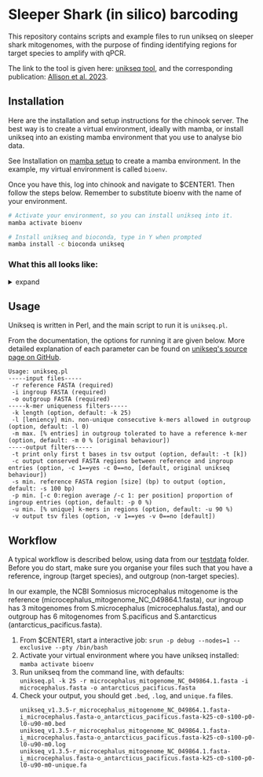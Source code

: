 Sleeper Shark (in silico) barcoding
===================================

This repository contains scripts and example files to run unikseq on sleeper shark mitogenomes, with the purpose of finding identifying regions for target species to amplify with qPCR.

The link to the tool is given here: [unikseq tool](https://github.com/bcgsc/unikseq), and the corresponding publication: [Allison et al. 2023](https://onlinelibrary.wiley.com/doi/full/10.1002/edn3.438).

Installation
------------

Here are the installation and setup instructions for the chinook server. The best way is to create a virtual environment, ideally with mamba, or install unikseq into an existing mamba environment that you use to analyse bio data.

See Installation on [mamba setup](https://uaf-rcs.gitbook.io/uaf-rcs-hpc-docs/third-party-software/miniconda#best-practices-on-chinook) to create a mamba environment. In the example, my virtual environment is called `bioenv`.

Once you have this, log into chinook and navigate to $CENTER1. Then follow the steps below. Remember to substitute bioenv with the name of your environment.

```sh
# Activate your environment, so you can install unikseq into it.
mamba activate bioenv

# Install unikseq and bioconda, type in Y when prompted
mamba install -c bioconda unikseq
```

### What this all looks like:
<details>
  <summary>expand</summary>
  
```
(base) [yhsieh@chinook04 yhsieh]$ mamba activate bioenv
(bioenv) [yhsieh@chinook04 sleepershark_primers]$ mamba install -c bioconda unikseq

Looking for: ['unikseq']

bioconda/linux-64 (check zst)                       Checked  0.3s
bioconda/noarch (check zst)                         Checked  0.1s
bioconda/linux-64                                    4.7MB @  11.8MB/s  0.7s
bioconda/noarch                                      4.4MB @   6.0MB/s  1.0s
conda-forge/noarch                                  17.6MB @  12.9MB/s  2.4s
conda-forge/linux-64                                40.4MB @  15.2MB/s  5.3s

Pinned packages:
  - python 3.12.*


Transaction

  Prefix: /home/yhsieh/miniforge3/envs/bioenv

  Updating specs:

   - unikseq
   - ca-certificates
   - certifi
   - openssl


  Package    Version  Build             Channel           Size
────────────────────────────────────────────────────────────────
  Install:
────────────────────────────────────────────────────────────────

  + perl      5.32.1  7_hd590300_perl5  conda-forge       13MB
  + links      1.8.7  pl5321h7d875b9_3  bioconda          74kB
  + unikseq    2.0.0  hdfd78af_0        bioconda          26kB

  Upgrade:
────────────────────────────────────────────────────────────────

  - openssl    3.3.2  hb9d3cd8_0        conda-forge     Cached
  + openssl    3.4.0  hb9d3cd8_0        conda-forge        3MB

  Summary:

  Install: 3 packages
  Upgrade: 1 packages

  Total download: 16MB

────────────────────────────────────────────────────────────────


Confirm changes: [Y/n] Y
unikseq                                             26.4kB @  64.0kB/s  0.4s
links                                               73.9kB @ 147.2kB/s  0.5s
openssl                                              2.9MB @   3.1MB/s  1.0s
perl                                                13.3MB @   7.7MB/s  1.9s

Downloading and Extracting Packages:

Preparing transaction: done
Verifying transaction: done
Executing transaction: done
```

</details>


Usage
--------
Unikseq is written in Perl, and the main script to run it is `unikseq.pl`. 

From the documentation, the options for running it are given below. More detailed explanation of each parameter can be found on [unikseq's source page on GitHub](https://github.com/bcgsc/unikseq).
```
Usage: unikseq.pl
-----input files-----
 -r reference FASTA (required)
 -i ingroup FASTA (required)
 -o outgroup FASTA (required)
-----k-mer uniqueness filters-----
 -k length (option, default: -k 25)
 -l [leniency] min. non-unique consecutive k-mers allowed in outgroup (option, default: -l 0)
 -m max. [% entries] in outgroup tolerated to have a reference k-mer (option, default: -m 0 % [original behaviour])
-----output filters-----
 -t print only first t bases in tsv output (option, default: -t [k])
 -c output conserved FASTA regions between reference and ingroup entries (option, -c 1==yes -c 0==no, [default, original unikseq behaviour])
 -s min. reference FASTA region [size] (bp) to output (option, default: -s 100 bp)
 -p min. [-c 0:region average /-c 1: per position] proportion of ingroup entries (option, default: -p 0 %)
 -u min. [% unique] k-mers in regions (option, default: -u 90 %)
 -v output tsv files (option, -v 1==yes -v 0==no [default])
```

Workflow
--------
A typical workflow is described below, using data from our [testdata](testdata) folder. 
Before you do start, make sure you organise your files such that you have a reference, ingroup (target species), and outgroup (non-target species).

In our example, the NCBI Somniosus microcephalus mitogenome is the reference (microcephalus_mitogenome_NC_049864.1.fasta), our ingroup has 3 mitogenomes from S.microcephalus (microcephalus.fasta), and our outgroup has 6 mitogenomes from S.pacificus and S.antarcticus (antarcticus_pacificus.fasta).

1. From $CENTER1, start a interactive job: `srun -p debug --nodes=1 --exclusive --pty /bin/bash`
2. Activate your virtual environment where you have unikseq installed: `mamba activate bioenv`
3. Run unikseq from the command line, with defaults:\
   `unikseq.pl -k 25 -r microcephalus_mitogenome_NC_049864.1.fasta -i microcephalus.fasta -o antarcticus_pacificus.fasta`
4. Check your output, you should get `.bed`, `.log`, and `unique.fa` files.
   ```
   unikseq_v1.3.5-r_microcephalus_mitogenome_NC_049864.1.fasta-i_microcephalus.fasta-o_antarcticus_pacificus.fasta-k25-c0-s100-p0-l0-u90-m0.bed
   unikseq_v1.3.5-r_microcephalus_mitogenome_NC_049864.1.fasta-i_microcephalus.fasta-o_antarcticus_pacificus.fasta-k25-c0-s100-p0-l0-u90-m0.log
   unikseq_v1.3.5-r_microcephalus_mitogenome_NC_049864.1.fasta-i_microcephalus.fasta-o_antarcticus_pacificus.fasta-k25-c0-s100-p0-l0-u90-m0-unique.fa
   ```
